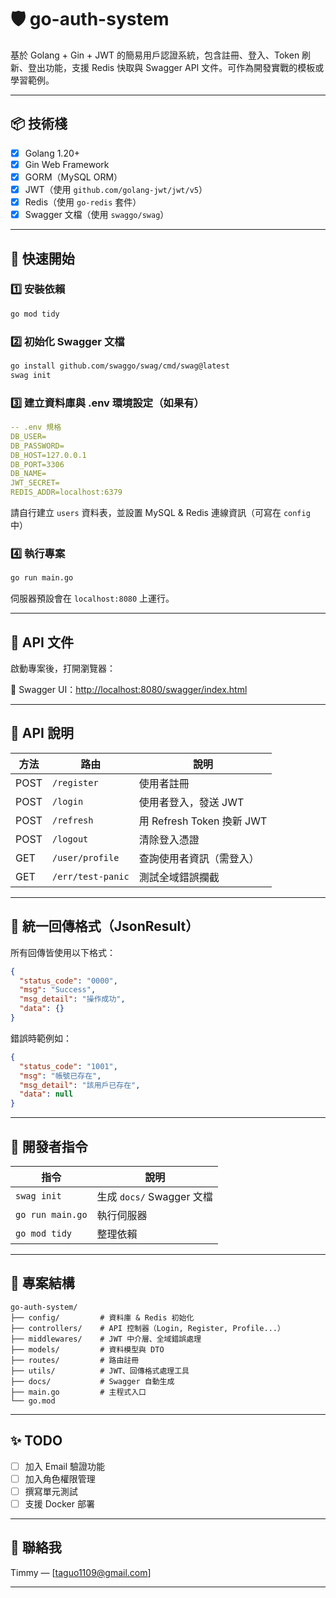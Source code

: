 # 🛡️ go-auth-system

基於 Golang + Gin + JWT 的簡易用戶認證系統，包含註冊、登入、Token 刷新、登出功能，支援 Redis 快取與 Swagger API 文件。可作為開發實戰的模板或學習範例。

---

## 📦 技術棧

- [x] Golang 1.20+
- [x] Gin Web Framework
- [x] GORM（MySQL ORM）
- [x] JWT（使用 `github.com/golang-jwt/jwt/v5`）
- [x] Redis（使用 `go-redis` 套件）
- [x] Swagger 文檔（使用 `swaggo/swag`）

---

## 🚀 快速開始

### 1️⃣ 安裝依賴

```bash
go mod tidy
```

### 2️⃣ 初始化 Swagger 文檔

```bash
go install github.com/swaggo/swag/cmd/swag@latest
swag init
```

### 3️⃣ 建立資料庫與 .env 環境設定（如果有）
```yaml
-- .env 規格
DB_USER=
DB_PASSWORD=
DB_HOST=127.0.0.1
DB_PORT=3306
DB_NAME=
JWT_SECRET=
REDIS_ADDR=localhost:6379
```

請自行建立 `users` 資料表，並設置 MySQL & Redis 連線資訊（可寫在 `config` 中）

### 4️⃣ 執行專案

```bash
go run main.go
```

伺服器預設會在 `localhost:8080` 上運行。

---

## 📘 API 文件

啟動專案後，打開瀏覽器：

📎 Swagger UI：[http://localhost:8080/swagger/index.html](http://localhost:8080/swagger/index.html)

---

## 🔐 API 說明

| 方法 | 路由              | 說明                      |
| ---- | ----------------- | ------------------------- |
| POST | `/register`       | 使用者註冊                |
| POST | `/login`          | 使用者登入，發送 JWT      |
| POST | `/refresh`        | 用 Refresh Token 換新 JWT |
| POST | `/logout`         | 清除登入憑證              |
| GET  | `/user/profile`   | 查詢使用者資訊（需登入）  |
| GET  | `/err/test-panic` | 測試全域錯誤攔截          |

---

## 🧪 統一回傳格式（JsonResult）

所有回傳皆使用以下格式：

```json
{
  "status_code": "0000",
  "msg": "Success",
  "msg_detail": "操作成功",
  "data": {}
}
```

錯誤時範例如：

```json
{
  "status_code": "1001",
  "msg": "帳號已存在",
  "msg_detail": "該用戶已存在",
  "data": null
}
```

---

## 🧰 開發者指令

| 指令             | 說明                      |
| ---------------- | ------------------------- |
| `swag init`      | 生成 `docs/` Swagger 文檔 |
| `go run main.go` | 執行伺服器                |
| `go mod tidy`    | 整理依賴                  |

---

## 📁 專案結構

```
go-auth-system/
├── config/         # 資料庫 & Redis 初始化
├── controllers/    # API 控制器（Login, Register, Profile...）
├── middlewares/    # JWT 中介層、全域錯誤處理
├── models/         # 資料模型與 DTO
├── routes/         # 路由註冊
├── utils/          # JWT、回傳格式處理工具
├── docs/           # Swagger 自動生成
├── main.go         # 主程式入口
└── go.mod
```

---

## ✨ TODO

- [ ] 加入 Email 驗證功能
- [ ] 加入角色權限管理
- [ ] 撰寫單元測試
- [ ] 支援 Docker 部署

---

## 📮 聯絡我

Timmy — [taguo1109@gmail.com]

---